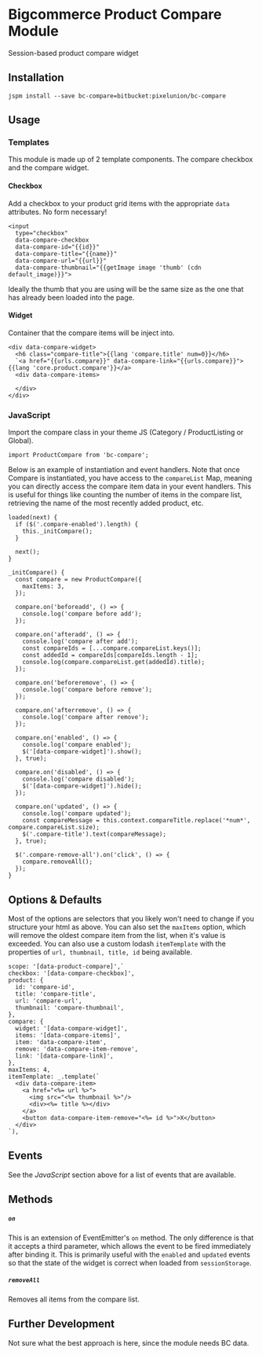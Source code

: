 # Bigcommerce Product Compare Module

Session-based product compare widget

## Installation

```
jspm install --save bc-compare=bitbucket:pixelunion/bc-compare
```

## Usage

### Templates

This module is made up of 2 template components. The compare checkbox and the compare widget.

#### Checkbox

Add a checkbox to your product grid items with the appropriate `data` attributes. No form necessary!

```
<input
  type="checkbox"
  data-compare-checkbox
  data-compare-id="{{id}}"
  data-compare-title="{{name}}"
  data-compare-url="{{url}}"
  data-compare-thumbnail="{{getImage image 'thumb' (cdn default_image)}}">
```
Ideally the thumb that you are using will be the same size as the one that has already been loaded into the page.


#### Widget

Container that the compare items will be inject into.

```
<div data-compare-widget>
  <h6 class="compare-title">{{lang 'compare.title' num=0}}</h6>
  `<a href="{{urls.compare}}" data-compare-link="{{urls.compare}}">{{lang 'core.product.compare'}}</a>
  <div data-compare-items>

  </div>
</div>
```

### JavaScript 

Import the compare class in your theme JS (Category / ProductListing or Global).

```
import ProductCompare from 'bc-compare';
```

Below is an example of instantiation and event handlers. Note that once Compare is instantiated, you have access to the `compareList` Map, meaning you can directly access the compare item data in your event handlers. This is useful for things like counting the number of items in the compare list, retrieving the name of the most recently added product, etc.

```
loaded(next) {
  if ($('.compare-enabled').length) {
    this._initCompare();
  }

  next();
}
 
_initCompare() {
  const compare = new ProductCompare({
    maxItems: 3,
  });

  compare.on('beforeadd', () => {
    console.log('compare before add');
  });

  compare.on('afteradd', () => {
    console.log('compare after add');
    const compareIds = [...compare.compareList.keys()];
    const addedId = compareIds[compareIds.length - 1];
    console.log(compare.compareList.get(addedId).title);
  });

  compare.on('beforeremove', () => {
    console.log('compare before remove');
  });

  compare.on('afterremove', () => {
    console.log('compare after remove');
  });

  compare.on('enabled', () => {
    console.log('compare enabled');
    $('[data-compare-widget]').show();
  }, true);

  compare.on('disabled', () => {
    console.log('compare disabled');
    $('[data-compare-widget]').hide();
  });

  compare.on('updated', () => {
    console.log('compare updated');
    const compareMessage = this.context.compareTitle.replace('*num*', compare.compareList.size);
    $('.compare-title').text(compareMessage);
  }, true);

  $('.compare-remove-all').on('click', () => {
    compare.removeAll();
  });
}

```


## Options & Defaults
Most of the options are selectors that you likely won't need to change if you structure your html as above. You can also set the `maxItems` option, which will remove the oldest compare item from the list, when it's value is exceeded. You can also use a custom lodash `itemTemplate` with the properties of `url, thumbnail, title, id` being available.

```
scope: '[data-product-compare]',`
checkbox: '[data-compare-checkbox]',
product: {
  id: 'compare-id',
  title: 'compare-title',
  url: 'compare-url',
  thumbnail: 'compare-thumbnail',
},
compare: {
  widget: '[data-compare-widget]',
  items: '[data-compare-items]',
  item: 'data-compare-item',
  remove: 'data-compare-item-remove',
  link: '[data-compare-link]',
},
maxItems: 4,
itemTemplate: _.template(`
  <div data-compare-item>
    <a href="<%= url %>">
      <img src="<%= thumbnail %>"/>
      <div><%= title %></div>
    </a>
    <button data-compare-item-remove="<%= id %>">X</button>
  </div>
`),
```


## Events

See the _JavaScript_ section above for a list of events that are available.

## Methods

##### `on`
This is an extension of EventEmitter's `on` method. The only difference is that it accepts a third parameter, which allows the event to be fired immediately after binding it. This is primarily useful with the `enabled` and `updated` events so that the state of the widget is correct when loaded from `sessionStorage`.

##### `removeAll`
Removes all items from the compare list. 

## Further Development

Not sure what the best approach is here, since the module needs BC data.
 

